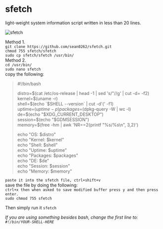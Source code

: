 # sfetch
light-weight system information script written in less than 20 lines. 

![sfetch](https://i.imgur.com/tjlk8kh.png)



Method 1.    
`git clone https://github.com/sean0262/sfetch.git`  
`chmod 755 sfetch/sfetch`  
`sudo cp sfetch/sfetch /usr/bin/`  
Method 2.  
`cd /usr/bin/`  
`sudo nano sfetch`  
copy the following:  
>#!/bin/bash  
>  
>distro=$(cat /etc/os-release | head -1 | sed 's/"//g' | cut -d= -f2)  
>kernel=$(uname -r)  
>shell=$(echo `$SHELL --version` | cut -d'(' -f1)  
>uptime=$(uptime -p)  
>packages=$(dpkg-query -W | wc -l)  
>de=$(echo "$XDG_CURRENT_DESKTOP")  
>session=$(echo "$GDMSESSION")  
>memory=$(free -hm | awk 'NR==2{printf "%s/%s\n", $3,$2}')  
>  
>echo "OS: $distro"  
>echo "Kernel: $kernel"  
>echo "Shell: $shell"  
>echo "Uptime: $uptime"  
>echo "Packages: $packages"  
>echo "DE: $de"  
>echo "Session: $session"  
>echo "Memory: $memory"
  
`paste it into the sfetch file, ctrl+shift+v`  
save the file by doing the following:   
`ctrl+x then when asked to save modified buffer press y and then press enter.`  
`sudo chmod 755 sfetch`  
  
Then simply run it `sfetch`  
  
<i>If you are using something besides bash, change the first line to: `#!/bin/YOUR-SHELL-HERE`</i>
